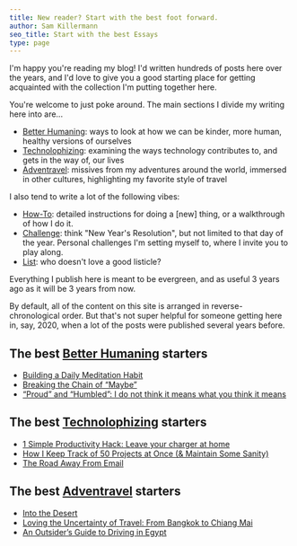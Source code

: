 ```yaml
---
title: New reader? Start with the best foot forward.
author: Sam Killermann
seo_title: Start with the best Essays
type: page
---
```


I'm happy you're reading my blog! I'd written hundreds of posts here over the years, and I'd love to give you a good starting place for getting acquainted with the collection I'm putting together here.

<!-- I'll recommend some things below, but the easiest way to get an intro to my blog is to join my free mailing list. If you sign up here, it will automatically send you a selection of my best essays here over the next couple of weeks, at a happy pace:

{{< mailinglistintro >}} -->

You're welcome to just poke around. The main sections I divide my writing here into are...

- [Better Humaning](/categories/better-humaning/): ways to look at how we can be kinder, more human, healthy versions of ourselves
- [Technolophizing](/categories/technolophizing/): examining the ways technology contributes to, and gets in the way of, our lives
- [Adventravel](/categories/adventravel): missives from my adventures around the world, immersed in other cultures, highlighting my favorite style of travel

I also tend to write a lot of the following vibes:

- [How-To](/topics/how-to/): detailed instructions for doing a [new] thing, or a walkthrough of how I do it.
- [Challenge](/topics/challenge/): think "New Year's Resolution", but not limited to that day of the year. Personal challenges I'm setting myself to, where I invite you to play along.
- [List](/topics/list/): who doesn't love a good listicle?

Everything I publish here is meant to be evergreen, and as useful 3 years ago as it will be 3 years from now.

By default, all of the content on this site is arranged in reverse-chronological order. But that's not super helpful for someone getting here in, say, 2020, when a lot of the posts were published several years before.

## The best [Better Humaning](/categories/better-humaning/) starters

- [Building a Daily Meditation Habit](/building-daily-meditation-habit/)
- [Breaking the Chain of “Maybe”](/maybes/)
- [“Proud” and “Humbled”: I do not think it means what you think it means](/proud-humbled-misunderstanding/)

## The best [Technolophizing](/categories/technolophizing/) starters

- [1 Simple Productivity Hack: Leave your charger at home](/for-productivity-forget-charger/)
- [How I Keep Track of 50 Projects at Once (& Maintain Some Sanity)](/managing-ideas/)
- [The Road Away From Email](/road-away-from-email/)

## The best [Adventravel](/categories/adventravel/) starters

- [Into the Desert](/into-the-desert/)
- [Loving the Uncertainty of Travel: From Bangkok to Chiang Mai](/loving-the-uncertainty-of-travel-from-bangkok-to-chiang-mai/)
- [An Outsider’s Guide to Driving in Egypt](/driving-in-egypt/)
